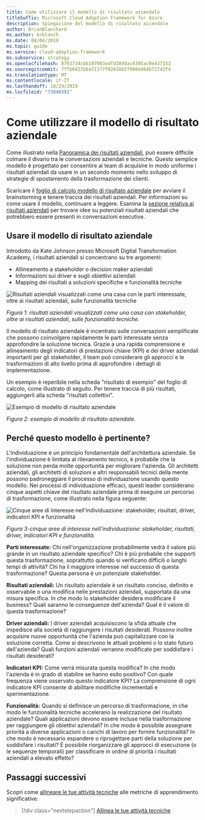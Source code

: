 ```yaml
---
title: Come utilizzare il modello di risultato aziendale
titleSuffix: Microsoft Cloud Adoption Framework for Azure
description: Spiegazione del modello di risultato aziendale
author: BrianBlanchard
ms.author: brblanch
ms.date: 04/04/2019
ms.topic: guide
ms.service: cloud-adoption-framework
ms.subservice: strategy
ms.openlocfilehash: 8703734cbb287003edfd38ddac4395ac0e437332
ms.sourcegitcommit: 7ffb0427bba71177f92618b2f980e864b72742f4
ms.translationtype: MT
ms.contentlocale: it-IT
ms.lasthandoff: 10/29/2019
ms.locfileid: "73048391"
---
```

# <a name="how-to-use-the-business-outcome-template"></a>Come utilizzare il modello di risultato aziendale

Come illustrato nella [Panoramica dei risultati aziendali](./index.md), può essere difficile colmare il divario tra le conversazioni aziendali e tecniche. Questo semplice modello è progettato per consentire ai team di acquisire in modo uniforme i risultati aziendali da usare in un secondo momento nello sviluppo di strategie di spostamento della trasformazione dei clienti.

Scaricare il [foglio di calcolo modello di risultato aziendale](https://archcenter.blob.core.windows.net/cdn/business-outcome-template.xlsx) per avviare il brainstorming e tenere traccia dei risultati aziendali. Per informazioni su come usare il modello, continuare a leggere. Esamina la [sezione relativa ai risultati aziendali](./index.md) per trovare idee su potenziali risultati aziendali che potrebbero essere presenti in conversazioni esecutive.

<!-- markdownlint-disable MD026 -->

## <a name="use-the-business-outcome-template"></a>Usare il modello di risultato aziendale

Introdotto da Kate Johnson presso Microsoft Digital Transformation Academy, i risultati aziendali si concentrano su tre argomenti:

- Allineamento a stakeholder o decision maker aziendali
- Informazioni sui driver e sugli obiettivi aziendali
- Mapping dei risultati a soluzioni specifiche e funzionalità tecniche

![Risultati aziendali visualizzati come una casa con le parti interessate, oltre ai risultati aziendali, sulle funzionalità tecniche](../../_images/strategy/business-outcome-house.png)

*Figura 1: risultati aziendali visualizzati come una casa con stakeholder, oltre ai risultati aziendali, sulle funzionalità tecniche.*

Il modello di risultato aziendale è incentrato sulle conversazioni semplificate che possono coinvolgere rapidamente le parti interessate senza approfondire la soluzione tecnica. Grazie a una rapida comprensione e allineamento degli indicatori di prestazioni chiave (KPI) e dei driver aziendali importanti per gli stakeholder, il team può considerare gli approcci e le trasformazioni di alto livello prima di approfondire i dettagli di implementazione.

Un esempio è reperibile nella scheda "risultato di esempio" del foglio di calcolo, come illustrato di seguito. Per tenere traccia di più risultati, aggiungerli alla scheda "risultati collettivi".

![Esempio di modello di risultato aziendale](../../_images/strategy/business-outcome-template.png)

*Figura 2: esempio di modello di risultato aziendale.*

## <a name="why-is-this-template-relevant"></a>Perché questo modello è pertinente?

L'individuazione è un principio fondamentale dell'architettura aziendale. Se l'individuazione è limitata al rilevamento tecnico, è probabile che la soluzione non perda molte opportunità per migliorare l'azienda. Gli architetti aziendali, gli architetti di soluzioni e altri responsabili tecnici della mente possono padroneggiare il processo di individuazione usando questo modello. Nei processi di individuazione efficaci, questi leader considerano cinque aspetti chiave del risultato aziendale prima di eseguire un percorso di trasformazione, come illustrato nella figura seguente:

![Cinque aree di interesse nell'individuazione: stakeholder, risultati, driver, indicatori KPI e funzionalità](../../_images/strategy/business-outcome-focus-areas.png)

*Figura 3-cinque aree di interesse nell'individuazione: stakeholder, risultati, driver, indicatori KPI e funzionalità.*

**Parti interessate:** Chi nell'organizzazione probabilmente vedrà il valore più grande in un risultato aziendale specifico? Chi è più probabile che supporti questa trasformazione, soprattutto quando si verificano difficili o lunghi tempi di attività? Chi ha il maggiore interesse nel successo di questa trasformazione? Questa persona è un potenziale stakeholder.

**Risultati aziendali:** Un risultato aziendale è un risultato conciso, definito e osservabile o una modifica nelle prestazioni aziendali, supportata da una misura specifica. In che modo lo stakeholder desidera modificare il business? Quali saranno le conseguenze dell'azienda? Qual è il valore di questa trasformazione?

**Driver aziendali:** I driver aziendali acquisiscono la sfida attuale che impedisce alla società di raggiungere i risultati desiderati. Possono inoltre acquisire nuove opportunità che l'azienda può capitalizzare con la soluzione corretta. Come si descrivono le attuali problemi o lo stato futuro dell'azienda? Quali funzioni aziendali verranno modificate per soddisfare i risultati desiderati?

**Indicatori KPI:** Come verrà misurata questa modifica? In che modo l'azienda è in grado di stabilire se hanno esito positivo? Con quale frequenza viene osservato questo indicatore KPI? La comprensione di ogni indicatore KPI consente di abilitare modifiche incrementali e sperimentazione.

**Funzionalità:** Quando si definisce un percorso di trasformazione, in che modo le funzionalità tecniche accelerano la realizzazione del risultato aziendale? Quali applicazioni devono essere incluse nella trasformazione per raggiungere gli obiettivi aziendali? In che modo è possibile assegnare priorità a diverse applicazioni o carichi di lavoro per fornire funzionalità? In che modo è necessario espandere o riprogettare parti della soluzione per soddisfare i risultati? È possibile riorganizzare gli approcci di esecuzione (o le sequenze temporali) per classificare in ordine di priorità i risultati aziendali a elevato effetto?

## <a name="next-steps"></a>Passaggi successivi

Scopri come [allineare le tue attività tecniche](../learning-metrics.md) alle metriche di apprendimento significative.

> [!div class="nextstepaction"]
> [Allinea le tue attività tecniche](../learning-metrics.md)
